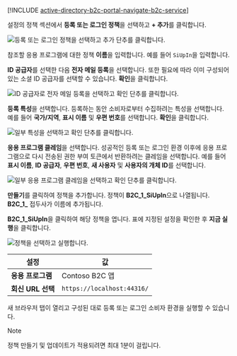 [!INCLUDE [active-directory-b2c-portal-navigate-b2c-service](active-directory-b2c-portal-navigate-b2c-service.md)]

설정의 정책 섹션에서 **등록 또는 로그인 정책**을 선택하고 **+ 추가**를 클릭합니다.

![등록 또는 로그인 정책을 선택하고 추가 단추를 클릭합니다.](media/active-directory-b2c-create-sign-in-sign-up-policy/add-b2c-signup-signin-policy.png)

참조할 응용 프로그램에 대한 정책 **이름**을 입력합니다. 예를 들어 `SiUpIn`을 입력합니다.

**ID 공급자**를 선택한 다음 **전자 메일 등록**을 선택합니다. 또한 필요에 따라 이미 구성되어 있는 소셜 ID 공급자를 선택할 수 있습니다. **확인**을 클릭합니다.

![ID 공급자로 전자 메일 등록을 선택하고 확인 단추를 클릭합니다.](media/active-directory-b2c-create-sign-in-sign-up-policy/add-b2c-signup-signin-identity-providers.png)

**등록 특성**을 선택합니다. 등록하는 동안 소비자로부터 수집하려는 특성을 선택합니다. 예를 들어 **국가/지역**, **표시 이름** 및 **우편 번호**를 선택합니다. **확인**을 클릭합니다.

![일부 특성을 선택하고 확인 단추를 클릭합니다.](media/active-directory-b2c-create-sign-in-sign-up-policy/add-b2c-signup-signin-sign-up-attributes.png)

**응용 프로그램 클레임**을 선택합니다. 성공적인 등록 또는 로그인 환경 이후에 응용 프로그램으로 다시 전송된 권한 부여 토큰에서 반환하려는 클레임을 선택합니다. 예를 들어 **표시 이름**, **ID 공급자**, **우편 번호**, **새 사용자** 및 **사용자의 개체 ID**를 선택합니다.

![일부 응용 프로그램 클레임을 선택하고 확인 단추를 클릭합니다.](media/active-directory-b2c-create-sign-in-sign-up-policy/add-b2c-signup-signin-application-claims.png)

**만들기**를 클릭하여 정책을 추가합니다. 정책이 **B2C_1_SiUpIn**으로 나열됩니다. **B2C_1_** 접두사가 이름에 추가됩니다.

**B2C_1_SiUpIn**을 클릭하여 해당 정책을 엽니다. 표에 지정된 설정을 확인한 후 **지금 실행**을 클릭합니다.

![정책을 선택하고 실행합니다.](media/active-directory-b2c-create-sign-in-sign-up-policy/run-b2c-signup-signin-policy.png)

| 설정      | 값  |
| ------------ | ------ |
| **응용 프로그램** | Contoso B2C 앱 |
| **회신 URL 선택** | `https://localhost:44316/` |

새 브라우저 탭이 열리고 구성된 대로 등록 또는 로그인 소비자 환경을 실행할 수 있습니다.

> [!NOTE]
> 정책 만들기 및 업데이트가 적용되려면 최대 1분이 걸립니다.
>